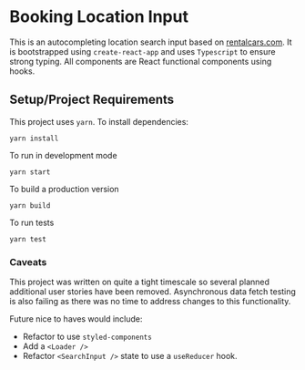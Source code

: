 # Booking Location Input

This is an autocompleting location search input based on [rentalcars.com](https://www.rentalcars.com/). It is bootstrapped using `create-react-app` and uses `Typescript` to ensure strong typing. All components are React functional components using hooks.

## Setup/Project Requirements

This project uses `yarn`. To install dependencies:

`yarn install`

To run in development mode

`yarn start`

To build a production version

`yarn build`

To run tests

`yarn test`

### Caveats
This project was written on quite a tight timescale so several planned additional user stories have been removed. 
Asynchronous data fetch testing is also failing as there was no time to address changes to this functionality.

Future nice to haves would include:
* Refactor to use `styled-components`
* Add a `<Loader />`
* Refactor `<SearchInput />` state to use a `useReducer` hook.
